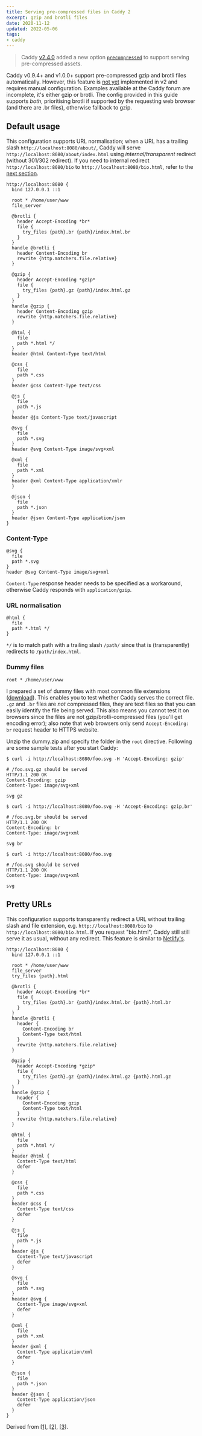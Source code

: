 ```yaml
---
title: Serving pre-compressed files in Caddy 2
excerpt: gzip and brotli files
date: 2020-11-12
updated: 2022-05-06
tags:
- caddy
---
```


> Caddy [v2.4.0](https://github.com/caddyserver/caddy/releases/tag/v2.4.0-beta.2) added a new option [`precompressed`](https://caddyserver.com/docs/caddyfile/directives/file_server) to support serving pre-compressed assets.

Caddy v0.9.4+ and v1.0.0+ support pre-compressed gzip and brotli files automatically. However, this feature is [not yet](https://github.com/caddyserver/caddy/issues/2665) implemented in v2 and requires manual configuration. Examples available at the Caddy forum are incomplete, it's either gzip or brotli. The config provided in this guide supports _both_, prioritising brotli if supported by the requesting web browser (and there are .br files), otherwise fallback to gzip.

## Default usage

This configuration supports URL normalisation; when a URL has a trailing slash `http://localhost:8080/about/`, Caddy will serve `http://localhost:8080/about/index.html` using _internal/transparent_ redirect (without 301/302 redirect). If you need to internal redirect `http://localhost:8080/bio` to `http://localhost:8080/bio.html`, refer to the [next section](#pretty-urls).

``` plain Caddyfile
http://localhost:8080 {
  bind 127.0.0.1 ::1

  root * /home/user/www
  file_server

  @brotli {
    header Accept-Encoding *br*
    file {
      try_files {path}.br {path}/index.html.br
    }
  }
  handle @brotli {
    header Content-Encoding br
    rewrite {http.matchers.file.relative}
  }

  @gzip {
    header Accept-Encoding *gzip*
    file {
      try_files {path}.gz {path}/index.html.gz
    }
  }
  handle @gzip {
    header Content-Encoding gzip
    rewrite {http.matchers.file.relative}
  }

  @html {
    file
    path *.html */
  }
  header @html Content-Type text/html

  @css {
    file
    path *.css
  }
  header @css Content-Type text/css

  @js {
    file
    path *.js
  }
  header @js Content-Type text/javascript

  @svg {
    file
    path *.svg
  }
  header @svg Content-Type image/svg+xml

  @xml {
    file
    path *.xml
  }
  header @xml Content-Type application/xmlr
  }

  @json {
    file
    path *.json
  }
  header @json Content-Type application/json
}
```

### Content-Type

```
@svg {
  file
  path *.svg
}
header @svg Content-Type image/svg+xml
```

`Content-Type` response header needs to be specified as a workaround, otherwise Caddy responds with `application/gzip`.

### URL normalisation

```
@html {
  file
  path *.html */
}
```

`*/` is to match path with a trailing slash `/path/` since that is (transparently) redirects to `/path/index.html`.

### Dummy files

```
root * /home/user/www
```

I prepared a set of dummy files with most common file extensions ([download](/files/20201112/dummy.zip)). This enables you to test whether Caddy serves the correct file. `.gz` and `.br` files are _not_ compressed files, they are text files so that you can easily identify the file being served. This also means you cannot test it on browsers since the files are not gzip/brotli-compressed files (you'll get encoding error); also note that web browsers only send `Accept-Encoding: br` request header to HTTPS website.

Unzip the dummy.zip and specify the folder in the `root` directive. Following are some sample tests after you start Caddy:

```
$ curl -i http://localhost:8080/foo.svg -H 'Accept-Encoding: gzip'

# /foo.svg.gz should be served
HTTP/1.1 200 OK
Content-Encoding: gzip
Content-Type: image/svg+xml

svg gz
```

```
$ curl -i http://localhost:8080/foo.svg -H 'Accept-Encoding: gzip,br'

# /foo.svg.br should be served
HTTP/1.1 200 OK
Content-Encoding: br
Content-Type: image/svg+xml

svg br
```

```
$ curl -i http://localhost:8080/foo.svg

# /foo.svg should be served
HTTP/1.1 200 OK
Content-Type: image/svg+xml

svg
```

## Pretty URLs

This configuration supports transparently redirect a URL without trailing slash and file extension, e.g. `http://localhost:8080/bio` to `http://localhost:8080/bio.html`. If you request "bio.html", Caddy still still serve it as usual, without any redirect. This feature is similar to [Netlify's](https://docs.netlify.com/routing/redirects/redirect-options/#trailing-slash).

``` plain Caddyfile
http://localhost:8080 {
  bind 127.0.0.1 ::1

  root * /home/user/www
  file_server
  try_files {path}.html

  @brotli {
    header Accept-Encoding *br*
    file {
      try_files {path}.br {path}/index.html.br {path}.html.br
    }
  }
  handle @brotli {
    header {
      Content-Encoding br
      Content-Type text/html
    }
    rewrite {http.matchers.file.relative}
  }

  @gzip {
    header Accept-Encoding *gzip*
    file {
      try_files {path}.gz {path}/index.html.gz {path}.html.gz
    }
  }
  handle @gzip {
    header {
      Content-Encoding gzip
      Content-Type text/html
    }
    rewrite {http.matchers.file.relative}
  }

  @html {
    file
    path *.html */
  }
  header @html {
    Content-Type text/html
    defer
  }

  @css {
    file
    path *.css
  }
  header @css {
    Content-Type text/css
    defer
  }

  @js {
    file
    path *.js
  }
  header @js {
    Content-Type text/javascript
    defer
  }

  @svg {
    file
    path *.svg
  }
  header @svg {
    Content-Type image/svg+xml
    defer
  }

  @xml {
    file
    path *.xml
  }
  header @xml {
    Content-Type application/xml
    defer
  }

  @json {
    file
    path *.json
  }
  header @json {
    Content-Type application/json
    defer
  }
}
```

Derived from [[1]](https://caddy.community/t/how-to-serve-pre-compressed-files-with-caddy-v2/8760), [[2]](https://caddy.community/t/how-to-serve-gzipped-files-automatically-in-caddy-v2/7311), [[3]](https://caddy.community/t/why-caddy-2-is-not-able-to-serve-static-brotli-files/7653).
